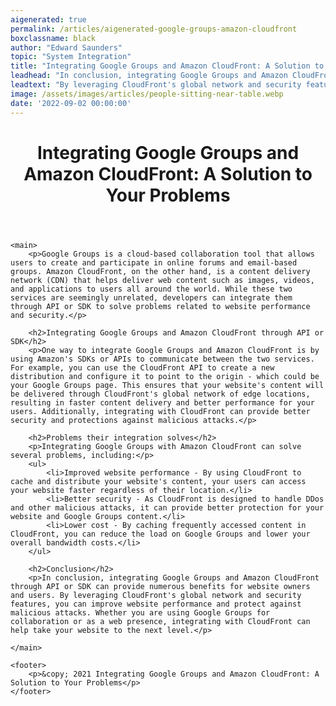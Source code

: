 ```yaml
---
aigenerated: true
permalink: /articles/aigenerated-google-groups-amazon-cloudfront
boxclassname: black
author: "Edward Saunders"
topic: "System Integration"
title: "Integrating Google Groups and Amazon CloudFront: A Solution to Your Problems"
leadhead: "In conclusion, integrating Google Groups and Amazon CloudFront through API or SDK can provide numerous benefits for website owners and users"
leadtext: "By leveraging CloudFront's global network and security features, you can improve website performance and protect against malicious attacks. Whether you are using Google Groups for collaboration or as a web presence, integrating with CloudFront can help take your website to the next level."
image: /assets/images/articles/people-sitting-near-table.webp
date: '2022-09-02 00:00:00'
---
```

<div class="arttext">	<header>
		<h1>Integrating Google Groups and Amazon CloudFront: A Solution to Your Problems</h1>
	</header>

	<main>
		<p>Google Groups is a cloud-based collaboration tool that allows users to create and participate in online forums and email-based groups. Amazon CloudFront, on the other hand, is a content delivery network (CDN) that helps deliver web content such as images, videos, and applications to users all around the world. While these two services are seemingly unrelated, developers can integrate them through API or SDK to solve problems related to website performance and security.</p>

		<h2>Integrating Google Groups and Amazon CloudFront through API or SDK</h2>
		<p>One way to integrate Google Groups and Amazon CloudFront is by using Amazon's SDKs or APIs to communicate between the two services. For example, you can use the CloudFront API to create a new distribution and configure it to point to the origin - which could be your Google Groups page. This ensures that your website's content will be delivered through CloudFront's global network of edge locations, resulting in faster content delivery and better performance for your users. Additionally, integrating with CloudFront can provide better security and protections against malicious attacks.</p>

		<h2>Problems their integration solves</h2>
		<p>Integrating Google Groups with Amazon CloudFront can solve several problems, including:</p>
		<ul>
			<li>Improved website performance - By using CloudFront to cache and distribute your website's content, your users can access your website faster regardless of their location.</li>
			<li>Better security - As CloudFront is designed to handle DDos and other malicious attacks, it can provide better protection for your website and Google Groups content.</li>
			<li>Lower cost - By caching frequently accessed content in CloudFront, you can reduce the load on Google Groups and lower your overall bandwidth costs.</li>
		</ul>

		<h2>Conclusion</h2>
		<p>In conclusion, integrating Google Groups and Amazon CloudFront through API or SDK can provide numerous benefits for website owners and users. By leveraging CloudFront's global network and security features, you can improve website performance and protect against malicious attacks. Whether you are using Google Groups for collaboration or as a web presence, integrating with CloudFront can help take your website to the next level.</p>

	</main>

	<footer>
		<p>&copy; 2021 Integrating Google Groups and Amazon CloudFront: A Solution to Your Problems</p>
	</footer>
</div>